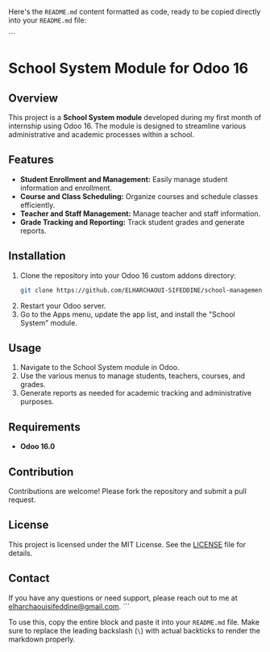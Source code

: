 Here's the `README.md` content formatted as code, ready to be copied directly into your `README.md` file:

\```
# School System Module for Odoo 16

## Overview
This project is a **School System module** developed during my first month of internship using Odoo 16. The module is designed to streamline various administrative and academic processes within a school.

## Features
- **Student Enrollment and Management:** Easily manage student information and enrollment.
- **Course and Class Scheduling:** Organize courses and schedule classes efficiently.
- **Teacher and Staff Management:** Manage teacher and staff information.
- **Grade Tracking and Reporting:** Track student grades and generate reports.

## Installation
1. Clone the repository into your Odoo 16 custom addons directory:
   ```bash
   git clone https://github.com/ELHARCHAOUI-SIFEDDINE/school-management-odoo-16.git
   ```
2. Restart your Odoo server.
3. Go to the Apps menu, update the app list, and install the "School System" module.

## Usage
1. Navigate to the School System module in Odoo.
2. Use the various menus to manage students, teachers, courses, and grades.
3. Generate reports as needed for academic tracking and administrative purposes.

## Requirements
- **Odoo 16.0**

## Contribution
Contributions are welcome! Please fork the repository and submit a pull request.

## License
This project is licensed under the MIT License. See the [LICENSE](LICENSE) file for details.

## Contact
If you have any questions or need support, please reach out to me at [elharchaouisifeddine@gmail.com](mailto:elharchaouisifeddine@gmail.com).
\```

To use this, copy the entire block and paste it into your `README.md` file. Make sure to replace the leading backslash (`\`) with actual backticks to render the markdown properly.
